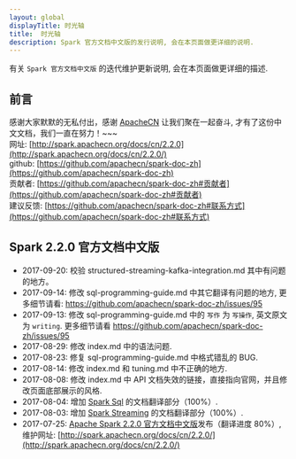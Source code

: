 ```yaml
---
layout: global
displayTitle: 时光轴
title:  时光轴
description: Spark 官方文档中文版的发行说明, 会在本页面做更详细的说明.
---
```


有关 `Spark 官方文档中文版` 的迭代维护更新说明, 会在本页面做更详细的描述.

## 前言
感谢大家默默的无私付出，感谢 [ApacheCN](htttp://www.apachecn.org) 让我们聚在一起奋斗, 才有了这份中文文档，我们一直在努力！~~~  
网址: [http://spark.apachecn.org/docs/cn/2.2.0](http://spark.apachecn.org/docs/cn/2.2.0/)  
github: [https://github.com/apachecn/spark-doc-zh](https://github.com/apachecn/spark-doc-zh)  
贡献者: [https://github.com/apachecn/spark-doc-zh#贡献者](https://github.com/apachecn/spark-doc-zh#贡献者)  
建议反馈: [https://github.com/apachecn/spark-doc-zh#联系方式](https://github.com/apachecn/spark-doc-zh#联系方式)

## Spark 2.2.0 官方文档中文版

* 2017-09-20: 校验 structured-streaming-kafka-integration.md 其中有问题的地方。
* 2017-09-14: 修改 sql-programming-guide.md 中其它翻译有问题的地方, 更多细节请看: <https://github.com/apachecn/spark-doc-zh/issues/95>
* 2017-09-13: 修改 sql-programming-guide.md 中的 `写作` 为 `写操作`, 英文原文为 `writing`. 更多细节请看 <https://github.com/apachecn/spark-doc-zh/issues/95>
* 2017-08-29: 修改 index.md 中的语法问题.
* 2017-08-23: 修复 sql-programming-guide.md 中格式错乱的 BUG.
* 2017-08-14: 修改 index.md 和 tuning.md 中不正确的地方.
* 2017-08-08: 修改 index.md 中 API 文档失效的链接，直接指向官网，并且修改页面底部展示的风格.
* 2017-08-04: 增加 [Spark Sql](http://spark.apachecn.org/docs/cn/2.2.0/sql-programming-guide.html) 的文档翻译部分（100%）.
* 2017-08-03: 增加 [Spark Streaming](http://spark.apachecn.org/docs/cn/2.2.0/streaming-programming-guide.html) 的文档翻译部分（100%）.
* 2017-07-25: [Apache Spark 2.2.0 官方文档中文版](http://spark.apachecn.org/docs/cn/2.2.0/)发布（翻译进度 80%）, 维护网址: [http://spark.apachecn.org/docs/cn/2.2.0/](http://spark.apachecn.org/docs/cn/2.2.0/)
